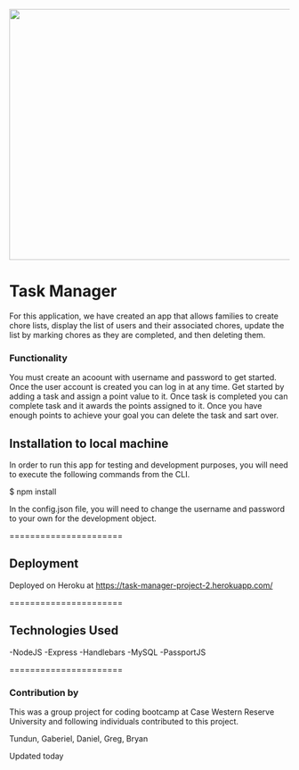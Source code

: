 
<p align="center">
<img height="450" width="750" src="https://user-images.githubusercontent.com/31428973/61823695-49b57900-ae2a-11e9-83a4-6094ea562f9d.gif">
</p>

# Task Manager

For this application, we have created an app that allows families to create chore lists, display the list of users and their associated chores, update the list by marking chores as they are completed, and then deleting them.

### Functionality 
You must create an acoount with username and password to get started. Once the user account is created you can log in at any time. Get started by adding a task and assign a point value to it. Once task is completed you can complete task and it awards the points assigned to it. Once you have enough points to achieve your goal you can delete the task and sart over. 


## Installation to local machine

In order to run this app for testing and development purposes, you will need to execute the following commands from the CLI.

$ npm install

In the config.json file, you will need to change the username and password to your own for the development object.

======================

## Deployment

Deployed on Heroku at https://task-manager-project-2.herokuapp.com/

======================

## Technologies Used 

-NodeJS
-Express
-Handlebars
-MySQL
-PassportJS

======================

### Contribution by
This was a group project for coding bootcamp at Case Western Reserve University and following individuals contributed to this project. 

Tundun, Gaberiel, Daniel, Greg, Bryan

Updated today


